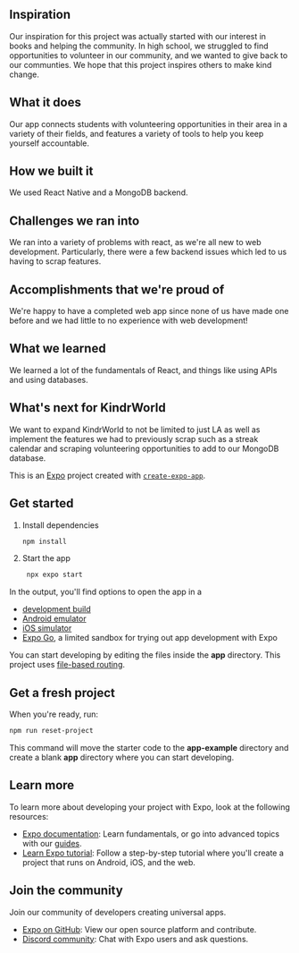 ## Inspiration
Our inspiration for this project was actually started with our interest in books and helping the community. In high school, we struggled to find opportunities to volunteer in our community, and we wanted to give back to our communties. We hope that this project inspires others to make kind change.

## What it does
Our app connects students with volunteering opportunities in their area in a variety of their fields, and features a variety of tools to help you keep yourself accountable.

## How we built it
We used React Native and a MongoDB backend.

## Challenges we ran into
We ran into a variety of problems with react, as we're all new to web development. Particularly, there were a few backend issues which led to us having to scrap features.

## Accomplishments that we're proud of
We're happy to have a completed web app since none of us have made one before and we had little to no experience with web development!

## What we learned
We learned a lot of the fundamentals of React, and things like using APIs and using databases.

## What's next for KindrWorld
We want to expand KindrWorld to not be limited to just LA as well as implement the features we had to previously scrap such as a streak calendar and scraping volunteering opportunities to add to our MongoDB database.







This is an [Expo](https://expo.dev) project created with [`create-expo-app`](https://www.npmjs.com/package/create-expo-app).

## Get started

1. Install dependencies

   ```bash
   npm install
   ```

2. Start the app

   ```bash
    npx expo start
   ```

In the output, you'll find options to open the app in a

- [development build](https://docs.expo.dev/develop/development-builds/introduction/)
- [Android emulator](https://docs.expo.dev/workflow/android-studio-emulator/)
- [iOS simulator](https://docs.expo.dev/workflow/ios-simulator/)
- [Expo Go](https://expo.dev/go), a limited sandbox for trying out app development with Expo

You can start developing by editing the files inside the **app** directory. This project uses [file-based routing](https://docs.expo.dev/router/introduction).

## Get a fresh project

When you're ready, run:

```bash
npm run reset-project
```

This command will move the starter code to the **app-example** directory and create a blank **app** directory where you can start developing.

## Learn more

To learn more about developing your project with Expo, look at the following resources:

- [Expo documentation](https://docs.expo.dev/): Learn fundamentals, or go into advanced topics with our [guides](https://docs.expo.dev/guides).
- [Learn Expo tutorial](https://docs.expo.dev/tutorial/introduction/): Follow a step-by-step tutorial where you'll create a project that runs on Android, iOS, and the web.

## Join the community

Join our community of developers creating universal apps.

- [Expo on GitHub](https://github.com/expo/expo): View our open source platform and contribute.
- [Discord community](https://chat.expo.dev): Chat with Expo users and ask questions.
